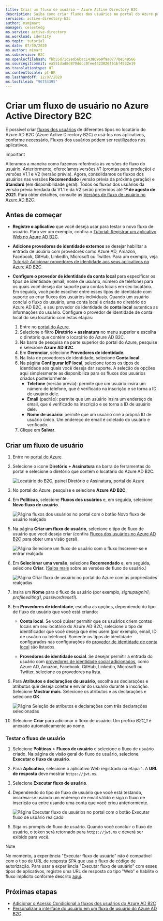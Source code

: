 ```yaml
---
title: Criar um fluxo de usuário – Azure Active Directory B2C
description: Saiba como criar fluxos dos usuários no portal do Azure para habilitar a inscrição, a entrada e a edição de perfil do usuário para seus aplicativos no Azure Active Directory B2C.
services: active-directory-b2c
author: msmimart
manager: celestedg
ms.service: active-directory
ms.workload: identity
ms.topic: tutorial
ms.date: 07/30/2020
ms.author: mimart
ms.subservice: B2C
ms.openlocfilehash: fbb55d71c2ed56bac14380960f9a0777be549566
ms.sourcegitcommit: ea551dad8d870ddcc0fee4423026f51bf4532e19
ms.translationtype: HT
ms.contentlocale: pt-BR
ms.lasthandoff: 12/07/2020
ms.locfileid: "96754395"
---
```

# <a name="create-a-user-flow-in-azure-active-directory-b2c"></a>Criar um fluxo de usuário no Azure Active Directory B2C

É possível criar [fluxos dos usuários](user-flow-overview.md) de diferentes tipos no locatário do Azure AD B2C (Azure Active Directory B2C) e usá-los nos aplicativos, conforme necessário. Fluxos dos usuários podem ser reutilizados nos aplicativos.

> [!IMPORTANT]
> Alteramos a maneira como fazemos referência às versões de fluxo do usuário. Anteriormente, oferecíamos versões V1 (prontas para produção) e versões V1.1 e V2 (versão prévia). Agora, consolidamos os fluxos dos usuários nas versões **Recomendado** (versão prévia da próxima geração) e **Standard** (em disponibilidade geral). Todos os fluxos dos usuários da versão prévia herdada da V1.1 e da V2 serão preteridos até **1º de agosto de 2021**. Para obter detalhes, consulte as [Versões de fluxo de usuário no Azure AD B2C](user-flow-versions.md).

## <a name="before-you-begin"></a>Antes de começar

- **Registre o aplicativo** que você deseja usar para testar o novo fluxo de usuário. Para ver um exemplo, confira o [Tutorial: Registrar um aplicativo Web no Azure AD B2C](tutorial-register-applications.md).
- **Adicione provedores de identidade externos** se desejar habilitar a entrada de usuário com provedores como Azure AD, Amazon, Facebook, GitHub, LinkedIn, Microsoft ou Twitter. Para um exemplo, veja [Tutorial: Adicionar provedores de identidade aos seus aplicativos no Azure AD B2C](tutorial-add-identity-providers.md).
- **Configure o provedor de identidade da conta local** para especificar os tipos de identidade (email, nome de usuário, número de telefone) para os quais você deseja dar suporte para contas locais em seu locatário. Em seguida, você pode escolher entre esses tipos de identidade com suporte ao criar fluxos dos usuários individuais. Quando um usuário conclui o fluxo do usuário, uma conta local é criada no diretório do Azure AD B2C, e seu provedor de identidade de **conta local** autentica as informações do usuário. Configure o provedor de identidade de conta local do seu locatário com estas etapas:

   1. Entre no [portal do Azure](https://portal.azure.com/). 
   2. Selecione o filtro **Diretório + assinatura** no menu superior e escolha o diretório que contém o locatário do Azure AD B2C.
   3. Na barra de pesquisa na parte superior do portal do Azure, pesquise e selecione **Azure AD B2C**.
   4. Em **Gerenciar**, selecione **Provedores de identidade**.
   5. Na lista de provedores de identidade, selecione **Conta local**.
   6. Na página **Configurar IdP local**, selecione todos os tipos de identidade aos quais você deseja dar suporte. A seleção de opções aqui simplesmente as disponibiliza para os fluxos dos usuários criados posteriormente:
      - **Telefone** (versão prévia): permite que um usuário insira um número de telefone, que é verificado na inscrição e se torna a ID de usuário dele.
      - **Email** (padrão): permite que um usuário insira um endereço de email, que é verificado na inscrição e se torna a ID de usuário dele.
      - **Nome de usuário**: permite que um usuário crie a própria ID de usuário único. Um endereço de email é coletado do usuário e verificado.
    7. Clique em **Salvar**.

## <a name="create-a-user-flow"></a>Criar um fluxo de usuário

1. Entre no [portal do Azure](https://portal.azure.com).
2. Selecione o ícone **Diretório + Assinatura** na barra de ferramentas do portal e selecione o diretório que contém o locatário do Azure AD B2C.

    ![Locatário do B2C, painel Diretório e Assinatura, portal do Azure](./media/create-user-flow/directory-subscription-pane.png)

3. No portal do Azure, pesquise e selecione **Azure AD B2C**.
4. Em **Políticas**, selecione **Fluxos dos usuários** e, em seguida, selecione **Novo fluxo de usuário**.

    ![Página fluxos dos usuários no portal com o botão Novo fluxo de usuário realçado](./media/create-user-flow/signup-signin-user-flow.png)

5. Na página **Criar um fluxo de usuário**, selecione o tipo de fluxo de usuário que você deseja criar (confira [Fluxos dos usuários no Azure AD B2C](user-flow-overview.md) para obter uma visão geral).

    ![Página Selecione um fluxo de usuário com o fluxo Inscrever-se e entrar realçado](./media/create-user-flow/select-user-flow-type.png)

6. Em **Selecionar uma versão**, selecione **Recomendado** e, em seguida, selecione **Criar**. ([Saiba mais](user-flow-versions.md) sobre as versões de fluxo de usuário.)

    ![Página Criar fluxo de usuário no portal do Azure com as propriedades realçadas](./media/create-user-flow/select-version.png)

7. Insira um **Nome** para o fluxo de usuário (por exemplo, *signupsignin1*, *profileediting1*, *passwordreset1*).
8. Em **Provedores de identidade**, escolha as opções, dependendo do tipo de fluxo de usuário que você está criando:

   - **Conta local**. Se você quiser permitir que os usuários criem contas locais em seu locatário do Azure AD B2C, selecione o tipo de identificador que você deseja que eles usem (por exemplo, email, ID de usuário ou telefone). Somente os tipos de identidade configurados nas configurações do [provedor de identidade de conta local](#before-you-begin) são listados.

   - **Provedores de identidade social**. Se desejar permitir a entrada do usuário com [provedores de identidade social adicionados](tutorial-add-identity-providers.md), como Azure AD, Amazon, Facebook, GitHub, LinkedIn, Microsoft ou Twitter, selecione os provedores na lista.

9. Para **Atributos e declarações do usuário**, escolha as declarações e atributos que deseja coletar e enviar do usuário durante a inscrição. Selecione **Mostrar mais**. Selecione os atributos e as declarações e selecione **OK**.

    ![Página Seleção de atributos e declarações com três declarações selecionadas](./media/create-user-flow/signup-signin-attributes.png)

10. Selecione **Criar** para adicionar o fluxo de usuário. Um prefixo *B2C_1* é anexado automaticamente ao nome.

### <a name="test-the-user-flow"></a>Testar o fluxo de usuário

1. Selecione **Políticas** > **Fluxos de usuário** e selecione o fluxo de usuário criado. Na página de visão geral do fluxo de usuário, selecione **Executar o fluxo de usuário**.
1. Para **Aplicativo**, selecione o aplicativo Web registrado na etapa 1. A **URL de resposta** deve mostrar `https://jwt.ms`.
1. Selecione **Executar fluxo de usuário**.
2. Dependendo do tipo de fluxo de usuário que você está testando, inscreva-se usando um endereço de email válido e siga o fluxo de inscrição ou entre usando uma conta que você criou anteriormente.

    ![Página Executar fluxo de usuários no portal com o botão Executar fluxo de usuário realçado](./media/create-user-flow/sign-up-sign-in-run-now.png)

1. Siga os prompts de fluxo de usuário. Quando você concluir o fluxo de usuário, o token será retornado para `https://jwt.ms` e deverá ser exibido para você.

> [!NOTE]
> No momento, a experiência "Executar fluxo de usuário" não é compatível com o tipo de URL de resposta SPA que usa o fluxo de código de autorização. Para usar a experiência "Executar fluxo de usuário" com esses tipos de aplicativos, registre uma URL de resposta do tipo "Web" e habilite o fluxo implícito conforme descrito [aqui](tutorial-register-spa.md).

## <a name="next-steps"></a>Próximas etapas

- [Adicionar o Acesso Condicional a fluxos dos usuários do Azure AD B2C](conditional-access-user-flow.md)
- [Personalizar a interface do usuário em um fluxo de usuário do Azure AD B2C](customize-ui-overview.md)
